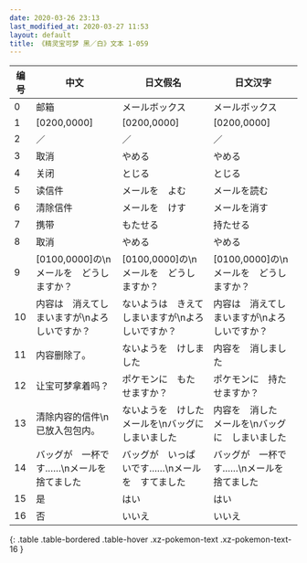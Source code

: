 ```yaml
---
date: 2020-03-26 23:13
last_modified_at: 2020-03-27 11:53
layout: default
title: 《精灵宝可梦 黑／白》文本 1-059
---
```

| 编号 | 中文 | 日文假名 | 日文汉字 |
| ---- | ---- | ---- | --- |
| 0 | 邮箱 | メールボックス | メールボックス |
| 1 | [0200,0000] | [0200,0000] | [0200,0000] |
| 2 | ／ | ／ | ／ |
| 3 | 取消 | やめる | やめる |
| 4 | 关闭 | とじる | とじる |
| 5 | 读信件 | メールを　よむ | メールを読む |
| 6 | 清除信件 | メールを　けす | メールを消す |
| 7 | 携带 | もたせる | 持たせる |
| 8 | 取消 | やめる | やめる |
| 9 | [0100,0000]の\nメールを　どうしますか？ | [0100,0000]の\nメールを　どうしますか？ | [0100,0000]の\nメールを　どうしますか？ |
| 10 | 内容は　消えてしまいますが\nよろしいですか？ | ないようは　きえて　しまいますが\nよろしいですか？ | 内容は　消えてしまいますが\nよろしいですか？ |
| 11 | 内容删除了。 | ないようを　けしました | 内容を　消しました |
| 12 | 让宝可梦拿着吗？ | ポケモンに　もたせますか？ | ポケモンに　持たせますか？ |
| 13 | 清除内容的信件\n已放入包包内。 | ないようを　けした　メールを\nバッグに　しまいました | 内容を　消した　メールを\nバッグに　しまいました |
| 14 | バッグが　一杯です……\nメールを　捨てました | バッグが　いっぱいです……\nメールを　すてました | バッグが　一杯です……\nメールを　捨てました |
| 15 | 是 | はい | はい |
| 16 | 否 | いいえ | いいえ |
{: .table .table-bordered .table-hover .xz-pokemon-text .xz-pokemon-text-16 }